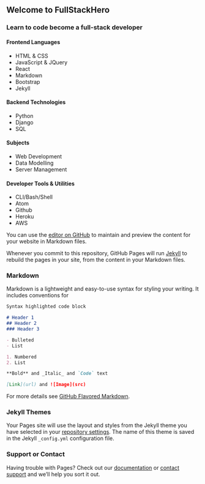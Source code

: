 ## Welcome to FullStackHero

### Learn to code become a full-stack developer

#### Frontend Languages

- HTML & CSS
- JavaScript & JQuery
- React
- Markdown
- Bootstrap
- Jekyll

#### Backend Technologies

- Python
- Django
- SQL

#### Subjects

- Web Development
- Data Modelling
- Server Management

#### Developer Tools & Utilities

- CLI/Bash/Shell
- Atom
- Github
- Heroku
- AWS
      
You can use the [editor on GitHub](https://github.com/harindersinghthandi/fullstackhero/edit/gh-pages/index.md) to maintain and preview the content for your website in Markdown files.

Whenever you commit to this repository, GitHub Pages will run [Jekyll](https://jekyllrb.com/) to rebuild the pages in your site, from the content in your Markdown files.

### Markdown

Markdown is a lightweight and easy-to-use syntax for styling your writing. It includes conventions for

```markdown
Syntax highlighted code block

# Header 1
## Header 2
### Header 3

- Bulleted
- List

1. Numbered
2. List

**Bold** and _Italic_ and `Code` text

[Link](url) and ![Image](src)
```

For more details see [GitHub Flavored Markdown](https://guides.github.com/features/mastering-markdown/).

### Jekyll Themes

Your Pages site will use the layout and styles from the Jekyll theme you have selected in your [repository settings](https://github.com/harindersinghthandi/fullstackhero/settings/pages). The name of this theme is saved in the Jekyll `_config.yml` configuration file.

### Support or Contact

Having trouble with Pages? Check out our [documentation](https://docs.github.com/categories/github-pages-basics/) or [contact support](https://support.github.com/contact) and we’ll help you sort it out.
